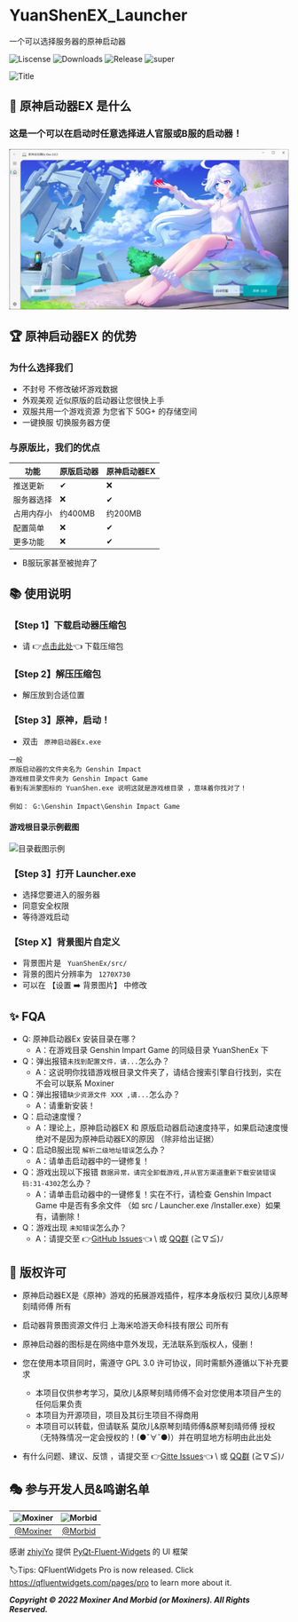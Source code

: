 # YuanShenEX_Launcher
一个可以选择服务器的原神启动器


![Liscense](https://img.shields.io/github/license/Moxiner/YuanShenEx_Launcher)
![Downloads](https://img.shields.io/github/downloads/Moxiner/YuanShenEx_Launcher/total)
![Release](https://img.shields.io/github/v/release/Moxiner/YuanShenEx_Launcher)
![super](https://img.shields.io/badge/support--Game--version-Nested-red)

![Title](https://gitee.com/Morbid-zj/yuanShenEx/raw/master/docs/title.png)
## 🎁 原神启动器EX 是什么
### 这是一个可以在启动时任意选择进人官服或B服的启动器！
![效果截图](./docs/效果截图.png)


## 🏆 原神启动器EX 的优势
### 为什么选择我们
* 不封号 不修改破坏游戏数据
* 外观美观 近似原版的启动器让您很快上手
* 双服共用一个游戏资源 为您省下 50G+ 的存储空间
* 一键换服 切换服务器方便
### 与原版比，我们的优点
|功能 |原版启动器 |原神启动器EX
----|----|----|
|推送更新|✔|❌
|服务器选择|❌|✔
|占用内存小|约400MB|约200MB
|配置简单|❌|✔
|更多功能|❌|✔

* B服玩家甚至被抛弃了

## 📚 使用说明
### 【Step 1】下载启动器压缩包
* 请 👉[点击此处](https://github.com/Moxiner/YuanShenEx_Launcher/releases)👈 下载压缩包
### 【Step 2】解压压缩包
* 解压放到合适位置

### 【Step 3】原神，启动！
* 双击 ``` 原神启动器Ex.exe```


```
一般 
原版启动器的文件夹名为 Genshin Impact 
游戏根目录文件夹为 Genshin Impact Game
看到有派蒙图标的 YuanShen.exe 说明这就是游戏根目录 ，意味着你找对了！

例如： G:\Genshin Impact\Genshin Impact Game
```

#### 游戏根目录示例截图
![目录截图示例](https://gitee.com/Morbid-zj/yuanShenEx/raw/master/docs/%E7%9B%AE%E5%BD%95%E5%B1%95%E7%A4%BA.png)

### 【Step 3】打开 Launcher.exe
* 选择您要进入的服务器
* 同意安全权限
* 等待游戏启动

### 【Step X】背景图片自定义
* 背景图片是 ``` YuanShenEx/src/```
* 背景的图片分辨率为 ``` 1270X730```
* 可以在 【设置 ➡️ 背景图片】 中修改

## ✨ FQA
* Q: 原神启动器Ex 安装目录在哪？
  * A：在游戏目录 Genshin Impart Game 的同级目录 YuanShenEx 下
* Q：弹出报错```未找到配置文件，请...```怎么办？
  * A：这说明你找错游戏根目录文件夹了，请结合搜索引擎自行找到，实在不会可以联系 Moxiner 
* Q：弹出报错```缺少资源文件 XXX ,请...```怎么办？
  * A：请重新安装！
* Q：启动速度慢？
  * A：理论上，原神启动器EX 和 原版启动器启动速度持平，如果启动速度慢绝对不是因为原神启动器EX的原因 （除非给出证据）
* Q：启动B服出现 ```解析二级地址错误```怎么办？
  * A：请单击启动器中的一键修复！
* Q：游戏出现以下报错 ```数据异常，请完全卸载游戏,并从官方渠道重新下载安装错误码:31-4302```怎么办？
  * A：请单击启动器中的一键修复！实在不行，请检查 Genshin Impact Game 中是否有多余文件 （如 src / Launcher.exe /Installer.exe）如果有，请删除！
* Q：游戏出现  ```未知错误```怎么办？
  * A：请提交至 👉[GitHub Issues](https://github.com/Moxiner/YuanShenEx/issues)👈 \ 或 [QQ群](👉https://jq.qq.com/?_wv=1027&k=1rvEyeSA👈)
(≧∇≦)ﾉ


## 📑 版权许可
* 原神启动器EX是《原神》游戏的拓展游戏插件，程序本身版权归 莫欣儿&原琴刻晴师傅 所有
* 启动器背景图资源文件归 上海米哈游天命科技有限公 司所有
* 原神启动器的图标是在网络中意外发现，无法联系到版权人，侵删！


* 您在使用本项目同时，需遵守 GPL 3.0 许可协议，同时需额外遵循以下补充要求
  * 本项目仅供参考学习，莫欣儿&原琴刻晴师傅不会对您使用本项目产生的任何后果负责
  * 本项目为开源项目，项目及其衍生项目不得商用
  * 本项目可以转载，但请联系 莫欣儿&原琴刻晴师傅&原琴刻晴师傅 授权（无特殊情况一定会授权的！(●ˇ∀ˇ●)）并在明显地方标明由此出处
* 有什么问题、建议、反馈 ，请提交至 👉[Gitte Issues](https://gitee.com/Morbid-zj/yuanShenEx/issues)👈 \ 或 [QQ群](👉https://jq.qq.com/?_wv=1027&k=1rvEyeSA👈)
(≧∇≦)ﾉ

## 🎭 参与开发人员&鸣谢名单

|  ![Moxiner](https://gitee.com/Morbid-zj/yuanShenEx/raw/master/docs/headimg/Moxiner.png)     | ![Morbid](https://gitee.com/Morbid-zj/yuanShenEx/raw/master/docs/headimg/Morbid.png) |
| :------------------------------------------------------------------:  | :------------------------------------------------------------------: |
|              [@Moxiner](https://github.com/Moxiner)                    |              [@Morbid](https://gitee.com/Morbid-zj)                  |                       



感谢 [zhiyiYo](https://github.com/zhiyiYo) 提供 [PyQt-Fluent-Widgets](https://github.com/zhiyiYo/PyQt-Fluent-Widgets) 的 UI 框架

 🏷️Tips: QFluentWidgets Pro is now released. Click https://qfluentwidgets.com/pages/pro to learn more about it.

___Copyright © 2022 Moxiner And Morbid (or Moxiners). All Rights Reserved.___
